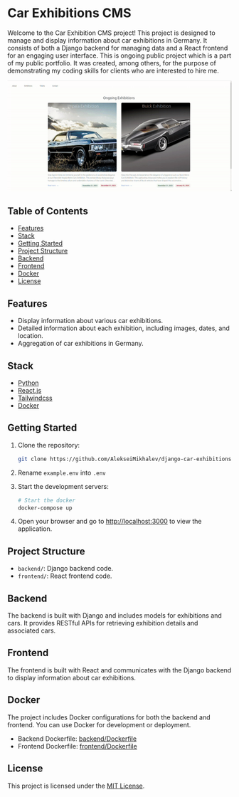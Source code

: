 # Car Exhibitions CMS

Welcome to the Car Exhibition CMS project! This project is designed to manage and display information about car exhibitions in Germany. It consists of both a Django backend for managing data and a React frontend for an engaging user interface. This is ongoing public project which is a part of my public portfolio. It was created, among others, for the purpose of demonstrating my coding skills for clients who are interested to hire me.

![Demo](./demo.gif)

## Table of Contents

- [Features](#features)
- [Stack](#requirements)
- [Getting Started](#getting-started)
- [Project Structure](#project-structure)
- [Backend](#backend)
- [Frontend](#frontend)
- [Docker](#docker)
- [License](#license)

## Features

- Display information about various car exhibitions.
- Detailed information about each exhibition, including images, dates, and location.
- Aggregation of car exhibitions in Germany.

## Stack

- [Python](https://www.python.org/)
- [React.js](https://nodejs.org/)
- [Tailwindcss](https://tailwindcss.com/)
- [Docker](https://www.docker.com/)

## Getting Started

1. Clone the repository:

   ```bash
   git clone https://github.com/AlekseiMikhalev/django-car-exhibitions.git
   ```

2. Rename `example.env` into `.env`

3. Start the development servers:

   ```bash
   # Start the docker
   docker-compose up
   ```

4. Open your browser and go to [http://localhost:3000](http://localhost:3000) to view the application.

## Project Structure

- `backend/`: Django backend code.
- `frontend/`: React frontend code.

## Backend

The backend is built with Django and includes models for exhibitions and cars. It provides RESTful APIs for retrieving exhibition details and associated cars.

## Frontend

The frontend is built with React and communicates with the Django backend to display information about car exhibitions.

## Docker

The project includes Docker configurations for both the backend and frontend. You can use Docker for development or deployment.

- Backend Dockerfile: [backend/Dockerfile](backend/Dockerfile)
- Frontend Dockerfile: [frontend/Dockerfile](frontend/Dockerfile)

## License

This project is licensed under the [MIT License](LICENSE).
